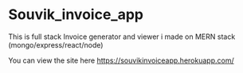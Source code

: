 # Souvik_invoice_app
This is full stack Invoice generator and viewer i made on MERN stack (mongo/express/react/node)

You can view the site here
https://souvikinvoiceapp.herokuapp.com/
